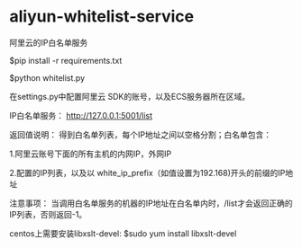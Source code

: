 # aliyun-whitelist-service
阿里云的IP白名单服务

$pip install -r requirements.txt

$python whitelist.py

在settings.py中配置阿里云 SDK的账号，以及ECS服务器所在区域。

IP白名单服务：
http://127.0.0.1:5001/list

返回值说明：
得到白名单列表，每个IP地址之间以空格分割；白名单包含：

1.阿里云账号下面的所有主机的内网IP，外网IP

2.配置的IP列表，以及以 white_ip_prefix（如值设置为192.168)开头的前缀的IP地址


注意事项：
当调用白名单服务的机器的IP地址在白名单内时，/list才会返回正确的IP列表，否则返回-1。

centos上需要安装libxslt-devel:
$sudo yum install libxslt-devel
